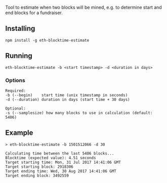 Tool to estimate when two blocks will be mined, e.g. to determine start and end blocks for a fundraiser.

## Installing

```
npm install -g eth-blocktime-estimate
```

## Running

```eth-blocktime-estimate -b <start timestamp> -d <duration in days>```

### Options

```
Required:
-b (--begin)    start time (unix timestamp in seconds)
-d (--duration) duration in days (start time + 30 days)

Optional:
-s (--samplesize) how many blocks to use in calculation (default: 5406)
```

## Example
```
> eth-blocktime-estimate -b 1501512066 -d 30

Calculating time between the last 5406 blocks...
Blocktime (expected value): 4.51 seconds
Target starting time: Mon, 31 Jul 2017 14:41:06 GMT
Target starting block: 2918306
Target ending time: Wed, 30 Aug 2017 14:41:06 GMT
Target ending block: 3492559

```